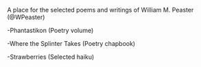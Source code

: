 A place for the selected poems and writings of William M. Peaster (@WPeaster)

-Phantastikon (Poetry volume)

-Where the Splinter Takes (Poetry chapbook)

-Strawberries (Selected haiku)
